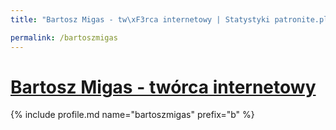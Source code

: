 ```yaml
---
title: "Bartosz Migas - tw\xF3rca internetowy | Statystyki patronite.pl | Patromierz"

permalink: /bartoszmigas
---
```


# [Bartosz Migas - twórca internetowy](https://patronite.pl/bartoszmigas)

{% include profile.md name="bartoszmigas" prefix="b" %}
